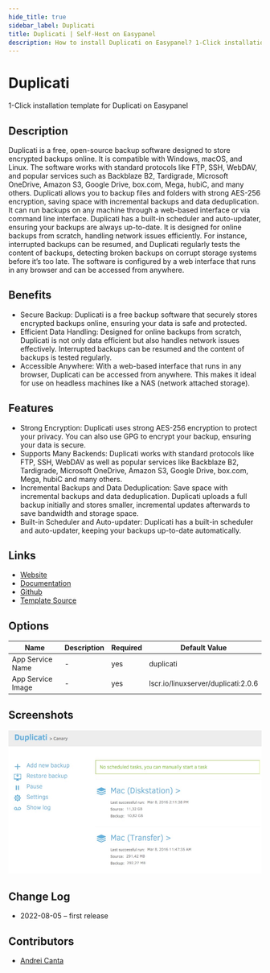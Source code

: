 ```yaml
---
hide_title: true
sidebar_label: Duplicati
title: Duplicati | Self-Host on Easypanel
description: How to install Duplicati on Easypanel? 1-Click installation template for Duplicati on Easypanel
---
```


<!-- generated -->

# Duplicati

1-Click installation template for Duplicati on Easypanel

## Description

Duplicati is a free, open-source backup software designed to store encrypted backups online. It is compatible with Windows, macOS, and Linux. The software works with standard protocols like FTP, SSH, WebDAV, and popular services such as Backblaze B2, Tardigrade, Microsoft OneDrive, Amazon S3, Google Drive, box.com, Mega, hubiC, and many others. Duplicati allows you to backup files and folders with strong AES-256 encryption, saving space with incremental backups and data deduplication. It can run backups on any machine through a web-based interface or via command line interface. Duplicati has a built-in scheduler and auto-updater, ensuring your backups are always up-to-date. It is designed for online backups from scratch, handling network issues efficiently. For instance, interrupted backups can be resumed, and Duplicati regularly tests the content of backups, detecting broken backups on corrupt storage systems before it’s too late. The software is configured by a web interface that runs in any browser and can be accessed from anywhere.

## Benefits

- Secure Backup: Duplicati is a free backup software that securely stores encrypted backups online, ensuring your data is safe and protected.
- Efficient Data Handling: Designed for online backups from scratch, Duplicati is not only data efficient but also handles network issues effectively. Interrupted backups can be resumed and the content of backups is tested regularly.
- Accessible Anywhere: With a web-based interface that runs in any browser, Duplicati can be accessed from anywhere. This makes it ideal for use on headless machines like a NAS (network attached storage).

## Features

- Strong Encryption: Duplicati uses strong AES-256 encryption to protect your privacy. You can also use GPG to encrypt your backup, ensuring your data is secure.
- Supports Many Backends: Duplicati works with standard protocols like FTP, SSH, WebDAV as well as popular services like Backblaze B2, Tardigrade, Microsoft OneDrive, Amazon S3, Google Drive, box.com, Mega, hubiC and many others.
- Incremental Backups and Data Deduplication: Save space with incremental backups and data deduplication. Duplicati uploads a full backup initially and stores smaller, incremental updates afterwards to save bandwidth and storage space.
- Built-in Scheduler and Auto-updater: Duplicati has a built-in scheduler and auto-updater, keeping your backups up-to-date automatically.

## Links

- [Website](https://www.duplicati.com/)
- [Documentation](https://duplicati.readthedocs.io/en/latest/)
- [Github](https://github.com/duplicati/duplicati)
- [Template Source](https://github.com/easypanel-io/templates/tree/main/templates/duplicati)

## Options

Name | Description | Required | Default Value
-|-|-|-
App Service Name | - | yes | duplicati
App Service Image | - | yes | lscr.io/linuxserver/duplicati:2.0.6

## Screenshots

![Duplicati Screenshot](./assets/screenshot.jpg)

## Change Log

- 2022-08-05 – first release

## Contributors

- [Andrei Canta](https://github.com/deiucanta)
